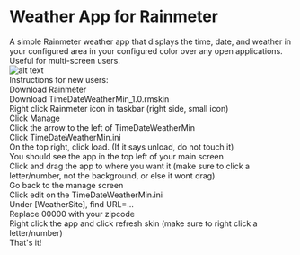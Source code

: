 # Weather App for Rainmeter
A simple Rainmeter weather app that displays the time, date, and weather in your configured area in your configured color over any open applications. Useful for multi-screen users.<br />
![alt text](https://github.com/chomeier/WeatherAppRainmeter/blob/master/WeatherAppPicture.PNG)<br />
Instructions for new users:<br />
Download Rainmeter<br />
Download TimeDateWeatherMin_1.0.rmskin<br />
Right click Rainmeter icon in taskbar (right side, small icon)<br />
Click Manage<br />
Click the arrow to the left of TimeDateWeatherMin<br />
Click TimeDateWeatherMin.ini<br />
On the top right, click load. (If it says unload, do not touch it)<br />
You should see the app in the top left of your main screen<br />
Click and drag the app to where you want it (make sure to click a letter/number, not the background, or else it wont drag)<br />
Go back to the manage screen<br />
Click edit on the TimeDateWeatherMin.ini<br />
Under [WeatherSite], find URL=...<br />
Replace 00000 with your zipcode<br />
Right click the app and click refresh skin (make sure to right click a letter/number)<br />
That's it!<br />

